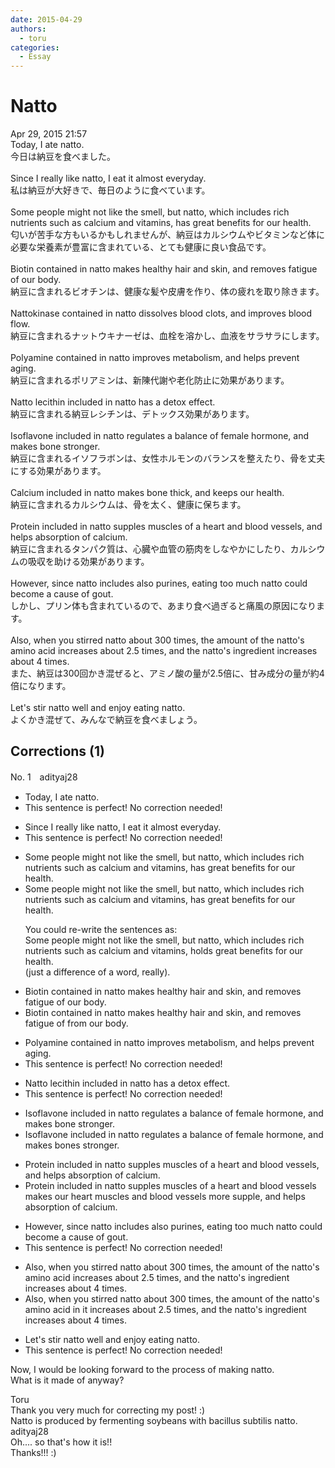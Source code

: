 ```yaml
---
date: 2015-04-29
authors:
  - toru
categories:
  - Essay
---
```


<h1 id="subject_show">Natto</h1>
<div class="date">Apr 29, 2015 21:57</div>
<div id="post"><div id="body_show_ori">
Today, I ate natto.<br/>今日は納豆を食べました。<br/><br/>Since I really like natto, I eat it almost everyday.<br/>私は納豆が大好きで、毎日のように食べています。<br/><br/>Some people might not like the smell, but natto, which includes rich nutrients such as calcium and vitamins, has great benefits for our health.<br/>匂いが苦手な方もいるかもしれませんが、納豆はカルシウムやビタミンなど体に必要な栄養素が豊富に含まれている、とても健康に良い食品です。<br/><br/>Biotin contained in natto makes healthy hair and skin, and removes fatigue of our body.<br/>納豆に含まれるビオチンは、健康な髪や皮膚を作り、体の疲れを取り除きます。<br/><br/>Nattokinase contained in natto dissolves blood clots, and improves blood flow.<br/>納豆に含まれるナットウキナーゼは、血栓を溶かし、血液をサラサラにします。<br/><br/>Polyamine contained in natto improves metabolism, and helps prevent aging.<br/>納豆に含まれるポリアミンは、新陳代謝や老化防止に効果があります。<br/><br/>Natto lecithin included in natto has a detox effect.<br/>納豆に含まれる納豆レシチンは、デトックス効果があります。<br/><br/>Isoflavone included in natto regulates a balance of female hormone, and makes bone stronger.<br/>納豆に含まれるイソフラボンは、女性ホルモンのバランスを整えたり、骨を丈夫にする効果があります。<br/><br/>Calcium included in natto makes bone thick, and keeps our health.<br/>納豆に含まれるカルシウムは、骨を太く、健康に保ちます。<br/><br/>Protein included in natto supples muscles of a heart and blood vessels, and helps absorption of calcium.<br/>納豆に含まれるタンパク質は、心臓や血管の筋肉をしなやかにしたり、カルシウムの吸収を助ける効果があります。<br/><br/>However, since natto includes also purines, eating too much natto could become a cause of gout.<br/>しかし、プリン体も含まれているので、あまり食べ過ぎると痛風の原因になります。<br/><br/>Also, when you stirred natto about 300 times, the amount of the natto's amino acid increases about 2.5 times, and the natto's ingredient increases about 4 times.<br/>また、納豆は300回かき混ぜると、アミノ酸の量が2.5倍に、甘み成分の量が約4倍になります。<br/><br/>Let's stir natto well and enjoy eating natto.<br/>よくかき混ぜて、みんなで納豆を食べましょう。
</div></div>

<!-- more -->


## Corrections (1)
<div id="block"><div class="first_name"> No. 1　<span class="just_name">adityaj28</span></div><div id="block2">
<ul class="correction_field">
<li class="incorrect">Today, I ate natto.</li>
<li class="corrected perfect">This sentence is perfect! No correction needed!</li>
</ul>
<ul class="correction_field">
<li class="incorrect">Since I really like natto, I eat it almost everyday.</li>
<li class="corrected perfect">This sentence is perfect! No correction needed!</li>
</ul>
<ul class="correction_field">
<li class="incorrect">Some people might not like the smell, but natto, which includes rich nutrients such as calcium and vitamins, has great benefits for our health.</li>
<li class="corrected correct">
Some people might not like the smell, but natto, which includes rich nutrients such as calcium and vitamins, has great benefits for our health.
<p class="correction_comment">You could re-write the sentences as:<br/>Some people might not like the smell, but natto, which includes rich nutrients such as calcium and vitamins, holds great benefits for our health.<br/>(just a difference of a word, really).</p>
</li>
</ul>
<ul class="correction_field">
<li class="incorrect">Biotin contained in natto makes healthy hair and skin, and removes fatigue of our body.</li>
<li class="corrected correct">
Biotin contained in natto makes healthy hair and skin, and removes fatigue <span class="f_red"><span class="sline">of</span></span> <span class="f_blue">from </span>our body.
</li>
</ul>
<ul class="correction_field">
<li class="incorrect">Polyamine contained in natto improves metabolism, and helps prevent aging.</li>
<li class="corrected perfect">This sentence is perfect! No correction needed!</li>
</ul>
<ul class="correction_field">
<li class="incorrect">Natto lecithin included in natto has a detox effect.</li>
<li class="corrected perfect">This sentence is perfect! No correction needed!</li>
</ul>
<ul class="correction_field">
<li class="incorrect">Isoflavone included in natto regulates a balance of female hormone, and makes bone stronger.</li>
<li class="corrected correct">
Isoflavone included in natto regulates a balance of female hormone, and makes bone<span class="f_blue">s</span> stronger.
</li>
</ul>
<ul class="correction_field">
<li class="incorrect">Protein included in natto supples muscles of a heart and blood vessels, and helps absorption of calcium.</li>
<li class="corrected correct">
Protein included in natto <span class="f_red">supples muscles of a heart and blood vessels </span><span class="f_gray">makes our heart muscles and blood vessels more supple</span>, and helps absorption of calcium.
</li>
</ul>
<ul class="correction_field">
<li class="incorrect">However, since natto includes also purines, eating too much natto could become a cause of gout.</li>
<li class="corrected perfect">This sentence is perfect! No correction needed!</li>
</ul>
<ul class="correction_field">
<li class="incorrect">Also, when you stirred natto about 300 times, the amount of the natto's amino acid increases about 2.5 times, and the natto's ingredient increases about 4 times.</li>
<li class="corrected correct">
Also, when you stir<span class="f_red"><span class="sline">red</span></span> natto about 300 times, the amount of the <span class="f_red"><span class="sline">natto's</span></span> amino acid <span class="f_blue">in it </span>increases about 2.5 times, and the natto's ingredient increases about 4 times.
</li>
</ul>
<ul class="correction_field">
<li class="incorrect">Let's stir natto well and enjoy eating natto.</li>
<li class="corrected perfect">This sentence is perfect! No correction needed!</li>
</ul>
<p class="comment_small">
 Now, I would be looking forward to the process of making natto.
 <br/>
 What is it made of anyway?
</p>

</div><div class="name"><span class="just_name">Toru</span><br>
Thank you very much for correcting my post! :)<br/>Natto is produced by fermenting soybeans with bacillus subtilis natto.
</div>
<div class="name"><span class="just_name">adityaj28</span><br>
Oh.... so that's how it is!!<br/>Thanks!!!   :)<br/>
</div>
</div>
